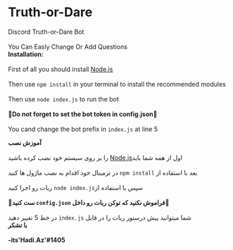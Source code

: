 # Truth-or-Dare
Discord Truth-or-Dare Bot 
<br><br>
You Can Easly Change Or Add Questions
<br>
**Installation:**
<br><br>
First of all you should install <a href="https://nodejs.org/en/">Node.js</a>
<br><br>
Then use `npm install` in your terminal to install the recommended modules
<br><br>
Then use `node index.js` to run the bot
<br><br>
**🔴Do not forget to set the bot token in config.json🔴**
<br><br>
You cand change the bot prefix in `index.js` at line 5

**آموزش نصب**
<br><br>
را بر روی سیستم خود نصب کرده باشید <a href="https://nodejs.org/en/">Node.js</a>اول از همه شما باید 
<br><br>
 در ترمینال خود اقدام به نصب ماژول ها کنید `npm install` بعد با استفاده از 
<br><br>
ربات رو اجرا کنید `node index.js`سپس با استفاده از
<br><br>
**🔴ست کنید `config.json` فراموش نکنید که توکن ربات رو داخل🔴**
<br><br>
در خط 5 تغییر دهید `index.js` شما میتوانید پیش درستور ربات را در فایل
<br>
**با تشکر
<br><br>
-its'Hadi.Az'#1405**
